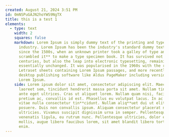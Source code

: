 ```yaml
---
created: August 21, 2024 3:51 PM
id: 0mNSPuGAJN2hoYWS9NgTX
title: this is a test 1
elements:
  - type: text
    width: 2
    squares: false
    markdown: Lorem Ipsum is simply dummy text of the printing and typesetting
      industry. Lorem Ipsum has been the industry's standard dummy text ever
      since the 1500s, when an unknown printer took a galley of type an**d
      scrambled it** to make a type specimen book. It has survived not only five
      centuries, but also the leap into electronic typesetting, remaining
      essentially unchanged. It was popularised in the 1960s with the release of
      Letraset sheets containing Lorem Ipsum passages, and more recently with
      desktop publishing software like Aldus PageMaker including versions of
      Lorem Ipsum.
    side: Lorem ipsum dolor sit amet, consectetur adipiscing elit. Maecenas semper
      laoreet sem, tincidunt hendrerit massa porta sit amet. Nullam tincidunt in
      ante eget ultrices. Cras ut aliquet lorem. Nullam quam nisi, facilisis ac
      pretium ac, convallis id est. Phasellus eu volutpat lacus. In ac nisi
      vitae nulla consectetur tin**cidunt. Nullam aliq**uet dui ut elit lacinia
      posuere. Duis non convallis ipsum. Aliquam consectetur placerat nisi nec
      ultricies. Vivamus suscipit dignissim urna in semper. Pellentesque vel
      venenatis ligula, eu rutrum nunc. Pellentesque ultricies, dolor eu varius
      mollis, augue libero faucibus lorem, sit amet blandit libero tortor vitae
      enim.
---
```

